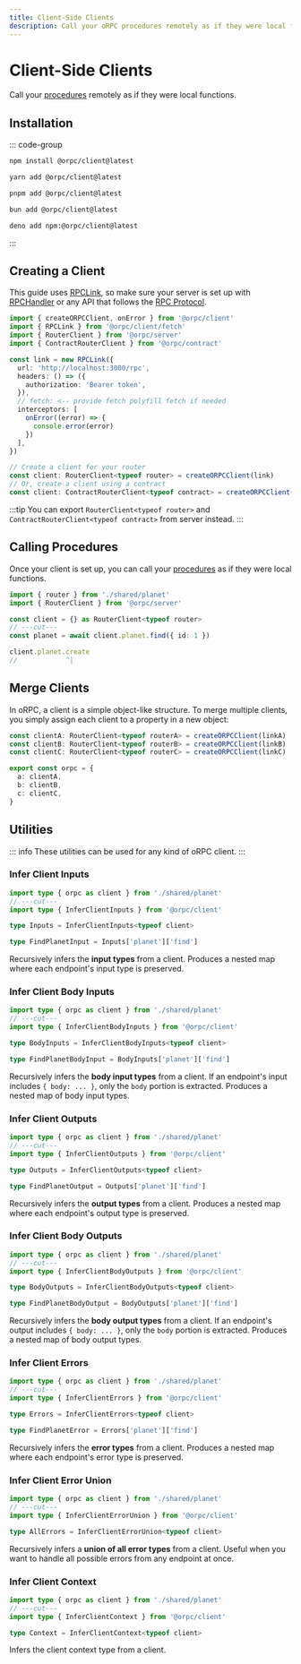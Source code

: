 ```yaml
---
title: Client-Side Clients
description: Call your oRPC procedures remotely as if they were local functions.
---
```


# Client-Side Clients

Call your [procedures](/docs/procedure) remotely as if they were local functions.

## Installation

::: code-group

```sh [npm]
npm install @orpc/client@latest
```

```sh [yarn]
yarn add @orpc/client@latest
```

```sh [pnpm]
pnpm add @orpc/client@latest
```

```sh [bun]
bun add @orpc/client@latest
```

```sh [deno]
deno add npm:@orpc/client@latest
```

:::

## Creating a Client

This guide uses [RPCLink](/docs/client/rpc-link), so make sure your server is set up with [RPCHandler](/docs/rpc-handler) or any API that follows the [RPC Protocol](/docs/advanced/rpc-protocol).

```ts
import { createORPCClient, onError } from '@orpc/client'
import { RPCLink } from '@orpc/client/fetch'
import { RouterClient } from '@orpc/server'
import { ContractRouterClient } from '@orpc/contract'

const link = new RPCLink({
  url: 'http://localhost:3000/rpc',
  headers: () => ({
    authorization: 'Bearer token',
  }),
  // fetch: <-- provide fetch polyfill fetch if needed
  interceptors: [
    onError((error) => {
      console.error(error)
    })
  ],
})

// Create a client for your router
const client: RouterClient<typeof router> = createORPCClient(link)
// Or, create a client using a contract
const client: ContractRouterClient<typeof contract> = createORPCClient(link)
```

:::tip
You can export `RouterClient<typeof router>` and `ContractRouterClient<typeof contract>` from server instead.
:::

## Calling Procedures

Once your client is set up, you can call your [procedures](/docs/procedure) as if they were local functions.

```ts twoslash
import { router } from './shared/planet'
import { RouterClient } from '@orpc/server'

const client = {} as RouterClient<typeof router>
// ---cut---
const planet = await client.planet.find({ id: 1 })

client.planet.create
//            ^|
```

## Merge Clients

In oRPC, a client is a simple object-like structure. To merge multiple clients, you simply assign each client to a property in a new object:

```ts
const clientA: RouterClient<typeof routerA> = createORPCClient(linkA)
const clientB: RouterClient<typeof routerB> = createORPCClient(linkB)
const clientC: RouterClient<typeof routerC> = createORPCClient(linkC)

export const orpc = {
  a: clientA,
  b: clientB,
  c: clientC,
}
```

## Utilities

::: info
These utilities can be used for any kind of oRPC client.
:::

### Infer Client Inputs

```ts twoslash
import type { orpc as client } from './shared/planet'
// ---cut---
import type { InferClientInputs } from '@orpc/client'

type Inputs = InferClientInputs<typeof client>

type FindPlanetInput = Inputs['planet']['find']
```

Recursively infers the **input types** from a client. Produces a nested map where each endpoint's input type is preserved.

### Infer Client Body Inputs

```ts twoslash
import type { orpc as client } from './shared/planet'
// ---cut---
import type { InferClientBodyInputs } from '@orpc/client'

type BodyInputs = InferClientBodyInputs<typeof client>

type FindPlanetBodyInput = BodyInputs['planet']['find']
```

Recursively infers the **body input types** from a client. If an endpoint's input includes `{ body: ... }`, only the `body` portion is extracted. Produces a nested map of body input types.

### Infer Client Outputs

```ts twoslash
import type { orpc as client } from './shared/planet'
// ---cut---
import type { InferClientOutputs } from '@orpc/client'

type Outputs = InferClientOutputs<typeof client>

type FindPlanetOutput = Outputs['planet']['find']
```

Recursively infers the **output types** from a client. Produces a nested map where each endpoint's output type is preserved.

### Infer Client Body Outputs

```ts twoslash
import type { orpc as client } from './shared/planet'
// ---cut---
import type { InferClientBodyOutputs } from '@orpc/client'

type BodyOutputs = InferClientBodyOutputs<typeof client>

type FindPlanetBodyOutput = BodyOutputs['planet']['find']
```

Recursively infers the **body output types** from a client. If an endpoint's output includes `{ body: ... }`, only the `body` portion is extracted. Produces a nested map of body output types.

### Infer Client Errors

```ts twoslash
import type { orpc as client } from './shared/planet'
// ---cut---
import type { InferClientErrors } from '@orpc/client'

type Errors = InferClientErrors<typeof client>

type FindPlanetError = Errors['planet']['find']
```

Recursively infers the **error types** from a client. Produces a nested map where each endpoint's error type is preserved.

### Infer Client Error Union

```ts twoslash
import type { orpc as client } from './shared/planet'
// ---cut---
import type { InferClientErrorUnion } from '@orpc/client'

type AllErrors = InferClientErrorUnion<typeof client>
```

Recursively infers a **union of all error types** from a client. Useful when you want to handle all possible errors from any endpoint at once.

### Infer Client Context

```ts twoslash
import type { orpc as client } from './shared/planet'
// ---cut---
import type { InferClientContext } from '@orpc/client'

type Context = InferClientContext<typeof client>
```

Infers the client context type from a client.
